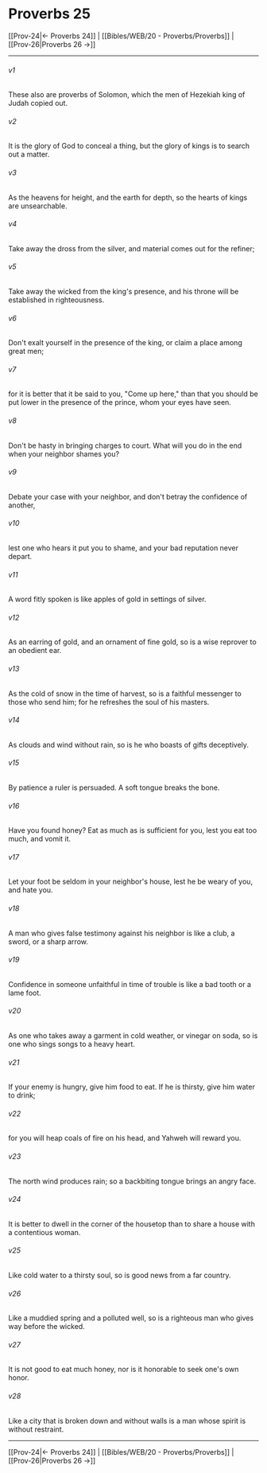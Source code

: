 # Proverbs 25

[[Prov-24|← Proverbs 24]] | [[Bibles/WEB/20 - Proverbs/Proverbs]] | [[Prov-26|Proverbs 26 →]]
***



###### v1 
These also are proverbs of Solomon, which the men of Hezekiah king of Judah copied out. 

###### v2 
It is the glory of God to conceal a thing, but the glory of kings is to search out a matter. 

###### v3 
As the heavens for height, and the earth for depth, so the hearts of kings are unsearchable. 

###### v4 
Take away the dross from the silver, and material comes out for the refiner; 

###### v5 
Take away the wicked from the king's presence, and his throne will be established in righteousness. 

###### v6 
Don't exalt yourself in the presence of the king, or claim a place among great men; 

###### v7 
for it is better that it be said to you, "Come up here," than that you should be put lower in the presence of the prince, whom your eyes have seen. 

###### v8 
Don't be hasty in bringing charges to court. What will you do in the end when your neighbor shames you? 

###### v9 
Debate your case with your neighbor, and don't betray the confidence of another, 

###### v10 
lest one who hears it put you to shame, and your bad reputation never depart. 

###### v11 
A word fitly spoken is like apples of gold in settings of silver. 

###### v12 
As an earring of gold, and an ornament of fine gold, so is a wise reprover to an obedient ear. 

###### v13 
As the cold of snow in the time of harvest, so is a faithful messenger to those who send him; for he refreshes the soul of his masters. 

###### v14 
As clouds and wind without rain, so is he who boasts of gifts deceptively. 

###### v15 
By patience a ruler is persuaded. A soft tongue breaks the bone. 

###### v16 
Have you found honey? Eat as much as is sufficient for you, lest you eat too much, and vomit it. 

###### v17 
Let your foot be seldom in your neighbor's house, lest he be weary of you, and hate you. 

###### v18 
A man who gives false testimony against his neighbor is like a club, a sword, or a sharp arrow. 

###### v19 
Confidence in someone unfaithful in time of trouble is like a bad tooth or a lame foot. 

###### v20 
As one who takes away a garment in cold weather, or vinegar on soda, so is one who sings songs to a heavy heart. 

###### v21 
If your enemy is hungry, give him food to eat. If he is thirsty, give him water to drink; 

###### v22 
for you will heap coals of fire on his head, and Yahweh will reward you. 

###### v23 
The north wind produces rain; so a backbiting tongue brings an angry face. 

###### v24 
It is better to dwell in the corner of the housetop than to share a house with a contentious woman. 

###### v25 
Like cold water to a thirsty soul, so is good news from a far country. 

###### v26 
Like a muddied spring and a polluted well, so is a righteous man who gives way before the wicked. 

###### v27 
It is not good to eat much honey, nor is it honorable to seek one's own honor. 

###### v28 
Like a city that is broken down and without walls is a man whose spirit is without restraint.

***
[[Prov-24|← Proverbs 24]] | [[Bibles/WEB/20 - Proverbs/Proverbs]] | [[Prov-26|Proverbs 26 →]]
